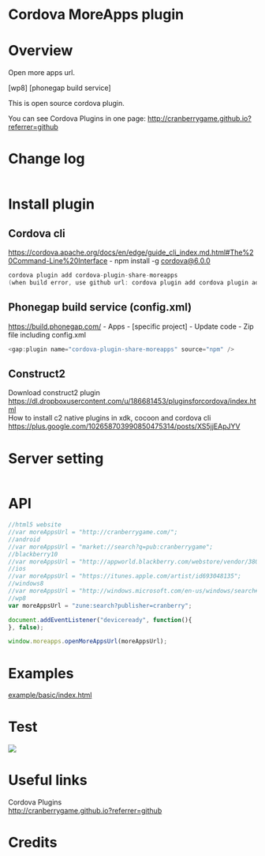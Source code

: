 Cordova MoreApps plugin
====================
# Overview #
Open more apps url.

[wp8] [phonegap build service]

This is open source cordova plugin.

You can see Cordova Plugins in one page: http://cranberrygame.github.io?referrer=github

# Change log #
```c
```
# Install plugin #

## Cordova cli ##
https://cordova.apache.org/docs/en/edge/guide_cli_index.md.html#The%20Command-Line%20Interface - npm install -g cordova@6.0.0
```c
cordova plugin add cordova-plugin-share-moreapps
(when build error, use github url: cordova plugin add cordova plugin add https://github.com/cranberrygame/cordova-plugin-share-moreapps)
```

## Phonegap build service (config.xml) ##
https://build.phonegap.com/ - Apps - [specific project] - Update code - Zip file including config.xml
```c
<gap:plugin name="cordova-plugin-share-moreapps" source="npm" />
```

## Construct2 ##
Download construct2 plugin<br>
https://dl.dropboxusercontent.com/u/186681453/pluginsforcordova/index.html<br>
How to install c2 native plugins in xdk, cocoon and cordova cli<br>
https://plus.google.com/102658703990850475314/posts/XS5jjEApJYV

# Server setting #
```c
```

# API #
```javascript
//html5 website
//var moreAppsUrl = "http://cranberrygame.com/";
//android
//var moreAppsUrl = "market://search?q=pub:cranberrygame";
//blackberry10
//var moreAppsUrl = "http://appworld.blackberry.com/webstore/vendor/38078";
//ios
//var moreAppsUrl = "https://itunes.apple.com/artist/id693048135";
//windows8
//var moreAppsUrl = "http://windows.microsoft.com/en-us/windows/search#q=cranberry&s=Store";
//wp8
var moreAppsUrl = "zune:search?publisher=cranberry";

document.addEventListener("deviceready", function(){
}, false);

window.moreapps.openMoreAppsUrl(moreAppsUrl);
```
# Examples #
<a href="https://github.com/cranberrygame/cordova-plugin-share-moreapps/blob/master/example/basic/index.html">example/basic/index.html</a><br>

# Test #

<img src="https://raw.githubusercontent.com/cranberrygame/cordova-plugin-share-moreapps/master/doc/wp8.png">

# Useful links #

Cordova Plugins<br>
http://cranberrygame.github.io?referrer=github

# Credits #
